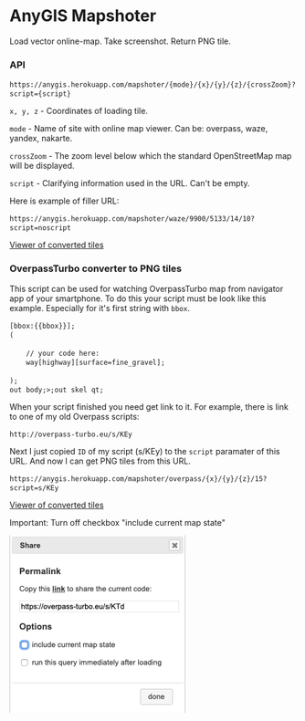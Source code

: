 # AnyGIS Mapshoter

Load vector online-map. Take screenshot. Return PNG tile.


### API

```
https://anygis.herokuapp.com/mapshoter/{mode}/{x}/{y}/{z}/{crossZoom}?script={script}
```

`x, y, z` - Coordinates of loading tile.

`mode` - Name of site with online map viewer. Can be: overpass, waze, yandex, nakarte.

`crossZoom` - The zoom level below which the standard OpenStreetMap map will be
 displayed.

`script` - Clarifying information used in the URL. Can't be empty.


Here is example of filler URL:
```
https://anygis.herokuapp.com/mapshoter/waze/9900/5133/14/10?script=noscript
```
[Viewer of converted tiles][0]


### OverpassTurbo converter to PNG tiles

This script can be used for watching OverpassTurbo map from navigator app of your smartphone. To do this your script must be look like this example. Especially for it's first string with `bbox`.

```
[bbox:{{bbox}}];
(

    // your code here:
    way[highway][surface=fine_gravel];

);
out body;>;out skel qt;
```

When your script finished you need get link to it. For example, there is link to one of my old Overpass scripts:
```
http://overpass-turbo.eu/s/KEy
```

Next I just copied `ID` of my script (s/KEy) to the `script` paramater of this URL. And now I can get PNG tiles from this URL.
```
https://anygis.herokuapp.com/mapshoter/overpass/{x}/{y}/{z}/15?script=s/KEy
```
[Viewer of converted tiles][2]

Important: Turn off checkbox "include current map state"

![](https://raw.githubusercontent.com/nnngrach/AnyGIS_Mapshoter/master/views/img/overpass_sharing.png)







[0]: https://nakarte.me/#m=14/55.75282/37.62388&l=-cseyJuYW1lIjoiTWFwc2hvdGVyIFdhemUiLCJ1cmwiOiJodHRwczovL2FueWdpcy5oZXJva3VhcHAuY29tL21hcHNob3Rlci93YXplL3t4fS97eX0ve3p9LzEwP3NjcmlwdD1PIiwidG1zIjpmYWxzZSwic2NhbGVEZXBlbmRlbnQiOmZhbHNlLCJtYXhab29tIjoxOCwiaXNPdmVybGF5IjpmYWxzZSwiaXNUb3AiOnRydWV9

[1]: https://nakarte.me/#m=12/43.19997/42.82851&l=O/Wp

[2]: https://nakarte.me/#m=16/55.63412/37.55953&l=-cseyJuYW1lIjoiTWFwc2hvdGVyIEFueWdpcyBPdmVycGFzcyIsInVybCI6Imh0dHBzOi8vYW55Z2lzLmhlcm9rdWFwcC5jb20vbWFwc2hvdGVyL292ZXJwYXNzL3t4fS97eX0ve3p9LzE1P3NjcmlwdD1zL0tFeSIsInRtcyI6ZmFsc2UsInNjYWxlRGVwZW5kZW50IjpmYWxzZSwibWF4Wm9vbSI6MTgsImlzT3ZlcmxheSI6ZmFsc2UsImlzVG9wIjp0cnVlfQ==
